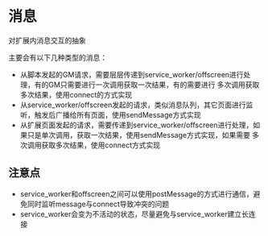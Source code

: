# 消息

对扩展内消息交互的抽象

主要会有以下几种类型的消息：

- 从脚本发起的GM请求，需要层层传递到service_worker/offscreen进行处理，有的GM只需要进行一次调用获取一次结果，有的需要进行
  多次调用获取多次结果，使用connect的方式实现
- 从service_worker/offscreen发起的请求，类似消息队列，其它页面进行监听，触发后广播给所有页面，使用sendMessage方式实现
- 从扩展页面发起的请求，需要传递到service_worker/offscreen进行处理，如果只是单次调用，获取一次结果，使用sendMessage方式实现，如果需要
  多次调用获取多次结果，使用connect方式实现

## 注意点

- service_worker和offscreen之间可以使用postMessage的方式进行通信，避免同时监听message与connect导致冲突的问题
- service_worker会变为不活动的状态，尽量避免与service_worker建立长连接
